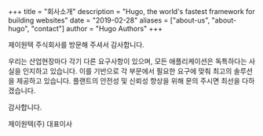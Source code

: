 +++
title = "회사소개"
description = "Hugo, the world's fastest framework for building websites"
date = "2019-02-28"
aliases = ["about-us", "about-hugo", "contact"]
author = "Hugo Authors"
+++

제이원텍 주식회사를 방문해 주셔서 감사합니다.

우리는 산업현장마다 각기 다른 요구사항이 있으며, 모든 애플리케이션은 독특하다는 사실을 인지하고 있습니다. 
이를 기반으로 각 부문에서 필요한 요구에 맞춰 최고의 솔루션을 제공하고 있습니다.
플랜트의 안전성 및 신뢰성 향상을 위해 문의 주시면 최선을 다하겠습니다.

감사합니다.

제이원텍(주) 대표이사